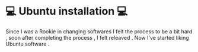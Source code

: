 # 💻 Ubuntu installation 💻
Since I was a Rookie in changing softwares I felt the process to be a bit hard , soon after completing the process , I felt releaved . Now I've started liking Ubuntu software . 
